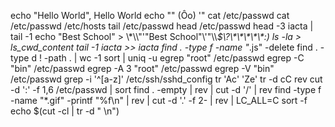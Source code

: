 echo "Hello World", Hello World
echo "\" (Ôo) '"
cat /etc/passwd
cat /etc/passwd /etc/hosts
tail /etc/passwd
head /etc/passwd
head -3 iacta | tail -1
echo "Best School" > \\\*\\\\"'\"Best School\"\\'"\\\\*\$\\\?\\\*\\\*\\\*\\\*\\\*\:\)
ls -la > ls_cwd_content
tail -1 iacta >> iacta
find . -type f -name "*.js" -delete
find . -type d ! -path . | wc -1
sort | uniq -u
egrep "root" /etc/passwd
egrep -C "bin" /etc/passwd
egrep -A 3 "root" /etc/passwd
egrep -V "bin" /etc/passwd
grep -i '^[a-z]' /etc/ssh/sshd_config
tr 'Ac' 'Ze'
tr -d cC
rev
cut -d ':' -f 1,6 /etc/passwd | sort
find . -empty | rev | cut -d '/' | rev
find -type f -name "*.gif" -printf "%f\n" | rev | cut -d '.' -f 2- | rev | LC_ALL=C sort -f
echo $(cut -cl | tr -d " \n")
